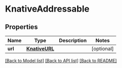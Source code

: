 # KnativeAddressable

## Properties
Name | Type | Description | Notes
------------ | ------------- | ------------- | -------------
**url** | [**KnativeURL**](KnativeURL.md) |  | [optional] 

[[Back to Model list]](../README.md#documentation-for-models) [[Back to API list]](../README.md#documentation-for-api-endpoints) [[Back to README]](../README.md)


